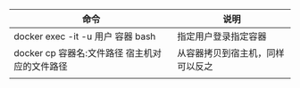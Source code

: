 | 命令                                            | 说明                             |
| ----------------------------------------------- | -------------------------------- |
| docker exec -it -u 用户 容器 bash               | 指定用户登录指定容器             |
| docker cp 容器名:文件路径  宿主机对应的文件路径 | 从容器拷贝到宿主机，同样可以反之 |
|                                                 |                                  |



